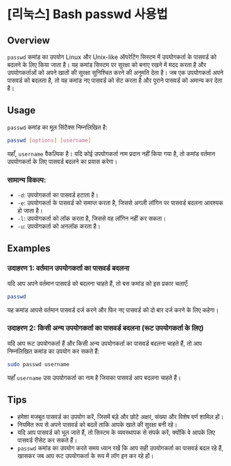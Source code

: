 # [리눅스] Bash passwd 사용법

## Overview
`passwd` कमांड का उपयोग Linux और Unix-like ऑपरेटिंग सिस्टम में उपयोगकर्ता के पासवर्ड को बदलने के लिए किया जाता है। यह कमांड सिस्टम पर सुरक्षा को बनाए रखने में मदद करता है और उपयोगकर्ताओं को अपने खातों की सुरक्षा सुनिश्चित करने की अनुमति देता है। जब एक उपयोगकर्ता अपने पासवर्ड को बदलता है, तो यह कमांड नए पासवर्ड को सेट करता है और पुराने पासवर्ड को अमान्य कर देता है।

## Usage
`passwd` कमांड का मूल सिंटैक्स निम्नलिखित है:

```bash
passwd [options] [username]
```

यहाँ, `username` वैकल्पिक है। यदि कोई उपयोगकर्ता नाम प्रदान नहीं किया गया है, तो कमांड वर्तमान उपयोगकर्ता के लिए पासवर्ड बदलने का प्रयास करेगा।

### सामान्य विकल्प:
- `-d`: उपयोगकर्ता का पासवर्ड हटाता है।
- `-e`: उपयोगकर्ता के पासवर्ड को समाप्त करता है, जिससे अगली लॉगिन पर पासवर्ड बदलना आवश्यक हो जाता है।
- `-l`: उपयोगकर्ता को लॉक करता है, जिससे वह लॉगिन नहीं कर सकता।
- `-u`: उपयोगकर्ता को अनलॉक करता है।

## Examples
### उदाहरण 1: वर्तमान उपयोगकर्ता का पासवर्ड बदलना
यदि आप अपने वर्तमान पासवर्ड को बदलना चाहते हैं, तो बस कमांड को इस प्रकार चलाएँ:

```bash
passwd
```

यह कमांड आपसे वर्तमान पासवर्ड दर्ज करने और फिर नए पासवर्ड को दो बार दर्ज करने के लिए कहेगा।

### उदाहरण 2: किसी अन्य उपयोगकर्ता का पासवर्ड बदलना (रूट उपयोगकर्ता के लिए)
यदि आप रूट उपयोगकर्ता हैं और किसी अन्य उपयोगकर्ता का पासवर्ड बदलना चाहते हैं, तो आप निम्नलिखित कमांड का उपयोग कर सकते हैं:

```bash
sudo passwd username
```

यहाँ `username` उस उपयोगकर्ता का नाम है जिसका पासवर्ड आप बदलना चाहते हैं।

## Tips
- हमेशा मजबूत पासवर्ड का उपयोग करें, जिसमें बड़े और छोटे अक्षर, संख्या और विशेष वर्ण शामिल हों।
- नियमित रूप से अपने पासवर्ड को बदलें ताकि आपके खाते की सुरक्षा बनी रहे।
- यदि आप पासवर्ड को भूल जाते हैं, तो सिस्टम के व्यवस्थापक से संपर्क करें, क्योंकि वे आपके लिए पासवर्ड रीसेट कर सकते हैं।
- `passwd` कमांड का उपयोग करते समय ध्यान रखें कि आप सही उपयोगकर्ता का पासवर्ड बदल रहे हैं, खासकर जब आप रूट उपयोगकर्ता के रूप में लॉग इन कर रहे हों।